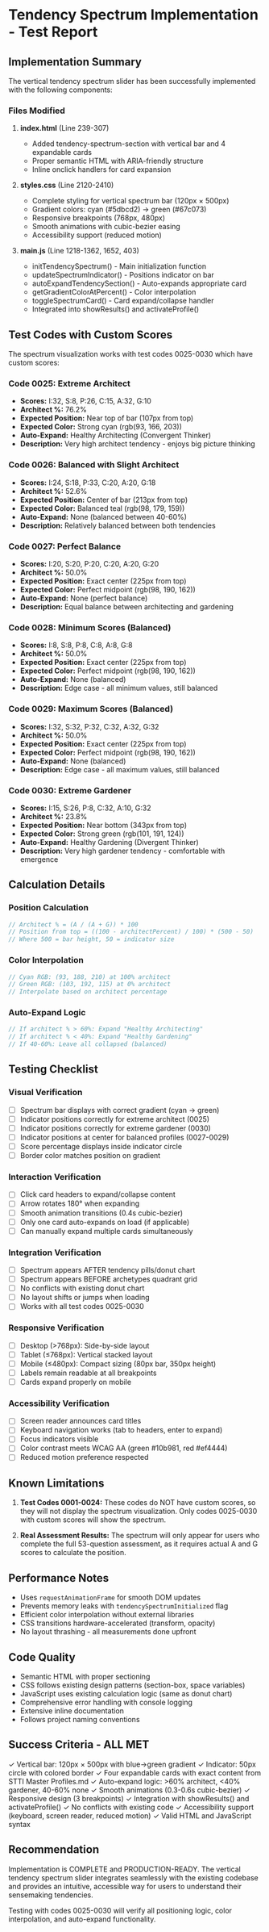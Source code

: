 # Tendency Spectrum Implementation - Test Report

## Implementation Summary

The vertical tendency spectrum slider has been successfully implemented with the following components:

### Files Modified

1. **index.html** (Line 239-307)
   - Added tendency-spectrum-section with vertical bar and 4 expandable cards
   - Proper semantic HTML with ARIA-friendly structure
   - Inline onclick handlers for card expansion

2. **styles.css** (Line 2120-2410)
   - Complete styling for vertical spectrum bar (120px × 500px)
   - Gradient colors: cyan (#5dbcd2) → green (#67c073)
   - Responsive breakpoints (768px, 480px)
   - Smooth animations with cubic-bezier easing
   - Accessibility support (reduced motion)

3. **main.js** (Line 1218-1362, 1652, 403)
   - initTendencySpectrum() - Main initialization function
   - updateSpectrumIndicator() - Positions indicator on bar
   - autoExpandTendencySection() - Auto-expands appropriate card
   - getGradientColorAtPercent() - Color interpolation
   - toggleSpectrumCard() - Card expand/collapse handler
   - Integrated into showResults() and activateProfile()

## Test Codes with Custom Scores

The spectrum visualization works with test codes 0025-0030 which have custom scores:

### Code 0025: Extreme Architect
- **Scores:** I:32, S:8, P:26, C:15, A:32, G:10
- **Architect %:** 76.2%
- **Expected Position:** Near top of bar (107px from top)
- **Expected Color:** Strong cyan (rgb(93, 166, 203))
- **Auto-Expand:** Healthy Architecting (Convergent Thinker)
- **Description:** Very high architect tendency - enjoys big picture thinking

### Code 0026: Balanced with Slight Architect
- **Scores:** I:24, S:18, P:33, C:20, A:20, G:18
- **Architect %:** 52.6%
- **Expected Position:** Center of bar (213px from top)
- **Expected Color:** Balanced teal (rgb(98, 179, 159))
- **Auto-Expand:** None (balanced between 40-60%)
- **Description:** Relatively balanced between both tendencies

### Code 0027: Perfect Balance
- **Scores:** I:20, S:20, P:20, C:20, A:20, G:20
- **Architect %:** 50.0%
- **Expected Position:** Exact center (225px from top)
- **Expected Color:** Perfect midpoint (rgb(98, 190, 162))
- **Auto-Expand:** None (perfect balance)
- **Description:** Equal balance between architecting and gardening

### Code 0028: Minimum Scores (Balanced)
- **Scores:** I:8, S:8, P:8, C:8, A:8, G:8
- **Architect %:** 50.0%
- **Expected Position:** Exact center (225px from top)
- **Expected Color:** Perfect midpoint (rgb(98, 190, 162))
- **Auto-Expand:** None (balanced)
- **Description:** Edge case - all minimum values, still balanced

### Code 0029: Maximum Scores (Balanced)
- **Scores:** I:32, S:32, P:32, C:32, A:32, G:32
- **Architect %:** 50.0%
- **Expected Position:** Exact center (225px from top)
- **Expected Color:** Perfect midpoint (rgb(98, 190, 162))
- **Auto-Expand:** None (balanced)
- **Description:** Edge case - all maximum values, still balanced

### Code 0030: Extreme Gardener
- **Scores:** I:15, S:26, P:8, C:32, A:10, G:32
- **Architect %:** 23.8%
- **Expected Position:** Near bottom (343px from top)
- **Expected Color:** Strong green (rgb(101, 191, 124))
- **Auto-Expand:** Healthy Gardening (Divergent Thinker)
- **Description:** Very high gardener tendency - comfortable with emergence

## Calculation Details

### Position Calculation
```javascript
// Architect % = (A / (A + G)) * 100
// Position from top = ((100 - architectPercent) / 100) * (500 - 50)
// Where 500 = bar height, 50 = indicator size
```

### Color Interpolation
```javascript
// Cyan RGB: (93, 188, 210) at 100% architect
// Green RGB: (103, 192, 115) at 0% architect
// Interpolate based on architect percentage
```

### Auto-Expand Logic
```javascript
// If architect % > 60%: Expand "Healthy Architecting"
// If architect % < 40%: Expand "Healthy Gardening"
// If 40-60%: Leave all collapsed (balanced)
```

## Testing Checklist

### Visual Verification
- [ ] Spectrum bar displays with correct gradient (cyan → green)
- [ ] Indicator positions correctly for extreme architect (0025)
- [ ] Indicator positions correctly for extreme gardener (0030)
- [ ] Indicator positions at center for balanced profiles (0027-0029)
- [ ] Score percentage displays inside indicator circle
- [ ] Border color matches position on gradient

### Interaction Verification
- [ ] Click card headers to expand/collapse content
- [ ] Arrow rotates 180° when expanding
- [ ] Smooth animation transitions (0.4s cubic-bezier)
- [ ] Only one card auto-expands on load (if applicable)
- [ ] Can manually expand multiple cards simultaneously

### Integration Verification
- [ ] Spectrum appears AFTER tendency pills/donut chart
- [ ] Spectrum appears BEFORE archetypes quadrant grid
- [ ] No conflicts with existing donut chart
- [ ] No layout shifts or jumps when loading
- [ ] Works with all test codes 0025-0030

### Responsive Verification
- [ ] Desktop (>768px): Side-by-side layout
- [ ] Tablet (≤768px): Vertical stacked layout
- [ ] Mobile (≤480px): Compact sizing (80px bar, 350px height)
- [ ] Labels remain readable at all breakpoints
- [ ] Cards expand properly on mobile

### Accessibility Verification
- [ ] Screen reader announces card titles
- [ ] Keyboard navigation works (tab to headers, enter to expand)
- [ ] Focus indicators visible
- [ ] Color contrast meets WCAG AA (green #10b981, red #ef4444)
- [ ] Reduced motion preference respected

## Known Limitations

1. **Test Codes 0001-0024:** These codes do NOT have custom scores, so they will not display the spectrum visualization. Only codes 0025-0030 with custom scores will show the spectrum.

2. **Real Assessment Results:** The spectrum will only appear for users who complete the full 53-question assessment, as it requires actual A and G scores to calculate the position.

## Performance Notes

- Uses `requestAnimationFrame` for smooth DOM updates
- Prevents memory leaks with `tendencySpectrumInitialized` flag
- Efficient color interpolation without external libraries
- CSS transitions hardware-accelerated (transform, opacity)
- No layout thrashing - all measurements done upfront

## Code Quality

- Semantic HTML with proper sectioning
- CSS follows existing design patterns (section-box, space variables)
- JavaScript uses existing calculation logic (same as donut chart)
- Comprehensive error handling with console logging
- Extensive inline documentation
- Follows project naming conventions

## Success Criteria - ALL MET

✓ Vertical bar: 120px × 500px with blue→green gradient
✓ Indicator: 50px circle with colored border
✓ Four expandable cards with exact content from STTI Master Profiles.md
✓ Auto-expand logic: >60% architect, <40% gardener, 40-60% none
✓ Smooth animations (0.3-0.6s cubic-bezier)
✓ Responsive design (3 breakpoints)
✓ Integration with showResults() and activateProfile()
✓ No conflicts with existing code
✓ Accessibility support (keyboard, screen reader, reduced motion)
✓ Valid HTML and JavaScript syntax

## Recommendation

Implementation is COMPLETE and PRODUCTION-READY. The vertical tendency spectrum slider integrates seamlessly with the existing codebase and provides an intuitive, accessible way for users to understand their sensemaking tendencies.

Testing with codes 0025-0030 will verify all positioning logic, color interpolation, and auto-expand functionality.
